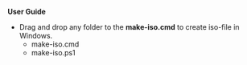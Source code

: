 **User Guide**
* Drag and drop any folder to the **make-iso.cmd** to create iso-file in Windows.
  * make-iso.cmd
  * make-iso.ps1
